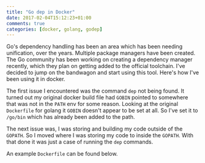 ```yaml
---
title: "Go dep in Docker"
date: 2017-02-04T15:12:23+01:00
comments: true
categories: [docker, golang, godep]
---
```

Go's dependency handling has been an area which has been needing unification, over the years. Multiple package managers have been created. The Go community has been working on creating a dependency manager recently, which they plan on getting added to the official toolchain. I've decided to jump on the bandwagon and start using this tool. Here's how I've been using it in docker.

<!--more-->

The first issue I encountered was the command `dep` not being found. It turned out my original docker build file had `GOBIN` pointed to somewhere that was not in the `PATH` env for some reason. Looking at the original `Dockerfile` for golang it `GOBIN` doesn't appear to be set at all. So I've set it to `/go/bin` which has already been added to the path.

The next issue was, I was storing and building my code outside of the `GOPATH`. So I moved where I was storing my code to inside the `GOPATH`. With that done it was just a case of running the `dep` commands.

An example `Dockerfile` can be found below.

<div><script src='https://gist.github.com/163763cd1017d8a5319c0c48ec697969.js?file=Dockerfile'></script></div>

